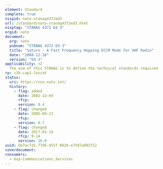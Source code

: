 ```yaml
---
element: Standard
complete: true
nispid: nato-stanag4372ed3
url: /standard/nato-stanag4372ed3.html
nisptag: "STANAG 4372 Ed 3"
orgid: nato
document:
  org: nato
  pubnum: "STANAG 4372 Ed 3"
  title: "Saturn - A Fast Frequency Hopping ECCM Mode for UHF Radio"
  date: "2008-12-16"
  version: "Ed 3"
applicability: >2
  The aim of this STANAG is to define the technical standards required to ensure interoperability of UHF radio equipment operating in the SATURN fast frequency hopping modes. It describes the fundamentals and the voice and data modes of the SATURN waveform. The waveform is fully capable of supporting all requirements in the Military Operational Requirement, listed in the STANAG.
rp: c3b-cap1-loscat
status:
  uri: https://nso.nato.int/
  history: 
    - flag: added
      date: 2002-12-04
      rfcp: 
      version: 0.4
    - flag: changed
      date: 2005-09-23
      rfcp: 
      version: 0.7
    - flag: changed
      date: 2017-01-14
      rfcp: 9-14
      version: 10.0
uuid: bb7ac731-77d6-455f-8826-e7597a892f22
coverdocument:
consumers:
  - bsp-Communications_Services
---
```

